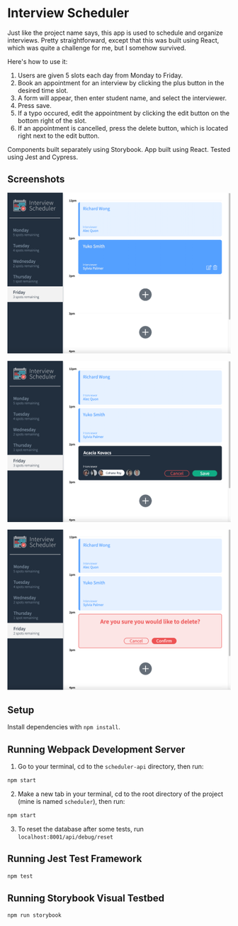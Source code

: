 # Interview Scheduler

Just like the project name says, this app is used to schedule and organize interviews. Pretty straightforward, except that this was built using React, which was quite a challenge for me, but I somehow survived.

Here's how to use it:
1. Users are given 5 slots each day from Monday to Friday.
2. Book an appointment for an interview by clicking the plus button in the desired time slot.
3. A form will appear, then enter student name, and select the interviewer.
4. Press save.
5. If a typo occured, edit the appointment by clicking the edit button on the bottom right of the slot.
6. If an appointment is cancelled, press the delete button, which is located right next to the edit button.

Components built separately using Storybook.
App built using React.
Tested using Jest and Cypress.

## Screenshots

!["Index Page"](https://github.com/feliciaokta/LL-scheduler/blob/master/Screenshots/FrontPage.png?raw=true)

!["Add An Interview"](https://github.com/feliciaokta/LL-scheduler/blob/master/Screenshots/AddInterview.png?raw=true)

!["Delete Interview Confirmation"](https://github.com/feliciaokta/LL-scheduler/blob/master/Screenshots/DeleteConfirm.png?raw=true)

## Setup

Install dependencies with `npm install`.

## Running Webpack Development Server

1. Go to your terminal, cd to the `scheduler-api` directory, then run:
```sh
npm start
```

2. Make a new tab in your terminal, cd to the root directory of the project (mine is named `scheduler`), then run:
```sh
npm start
```

3. To reset the database after some tests, run `localhost:8001/api/debug/reset`

## Running Jest Test Framework

```sh
npm test
```

## Running Storybook Visual Testbed

```sh
npm run storybook
```
